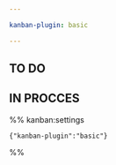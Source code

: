 ```yaml
---

kanban-plugin: basic

---
```


## TO DO



## IN PROCCES





%% kanban:settings
```
{"kanban-plugin":"basic"}
```
%%